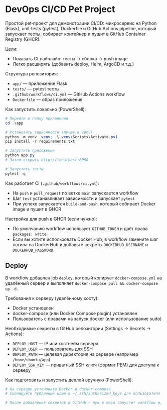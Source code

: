 # DevOps CI/CD Pet Project

Простой pet‑проект для демонстрации CI/CD: микросервис на Python (Flask), unit‑tests (pytest), Dockerfile и GitHub Actions pipeline, который запускает тесты, собирает контейнер и пушит в GitHub Container Registry (GHCR).

Цели:
- Показать CI‑пайплайн: тесты → сборка → push image
- Легко расширять (добавить deploy, Helm, ArgoCD и т.д.)

Структура репозитория:

- `app/` — приложение Flask
- `tests/` — pytest тесты
- `.github/workflows/ci.yml` — GitHub Actions workflow
- `Dockerfile` — образ приложения

Как запустить локально (PowerShell):

```powershell
# Перейти в папку приложения
cd .\app

# Установить зависимости (лучше в venv)
python -m venv .venv; .\.venv\Scripts\Activate.ps1
pip install -r requirements.txt

# Запустить приложение
python app.py
# Затем открыть http://localhost:8080

# Запустить тесты
pytest -q
```

Как работает CI (`.github/workflows/ci.yml`):
- На `push` и `pull_request` по ветке `main` запускается workflow
- Шаг `test` устанавливает зависимости и запускает `pytest`
- При успехе запускается `build-and-push`, который собирает Docker image и пушит в GHCR

Настройка для push в GHCR (если нужно):
- По умолчанию workflow использует `GITHUB_TOKEN` и даёт права `packages: write`.
- Если вы хотите использовать Docker Hub, в workflow замените шаг логина на DockerHub и добавьте секреты `DOCKERHUB_USERNAME` и `DOCKERHUB_PASSWORD`.

Deploy
------
В workflow добавлен job `deploy`, который копирует `docker-compose.yml` на удалённый сервер и выполняет `docker-compose pull && docker-compose up -d`.

Требования к серверу (удалённому хосту):
- Docker установлен
- docker-compose (или Docker Compose plugin) установлен
- Пользователь с правами на запуск docker (или использование sudo)

Необходимые секреты в GitHub репозитории (Settings → Secrets → Actions):
- `DEPLOY_HOST` — IP или хостнейм сервера
- `DEPLOY_USER` — пользователь для SSH
- `DEPLOY_PATH` — целевая директория на сервере (например `/home/ubuntu/app`)
- `DEPLOY_SSH_KEY` — приватный SSH ключ (формат PEM) для доступа к серверу

Как подготовить и запустить деплой вручную (PowerShell):

```powershell
# На сервере установите Docker и docker-compose
# Скопируйте публичный ключ в ~/.ssh/authorized_keys для пользователя

# После добавления секретов в GitHub — пуш в main запустит workflow и, при наличии секретов, выполнит deploy автоматически.
```
